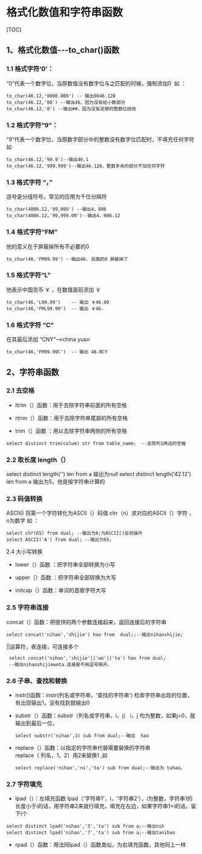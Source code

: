 #  格式化数值和字符串函数

[TOC]

## 1、格式化数值---to_char()函数

### 1.1 格式字符‘0’：

   “0”代表一个数字位，当原数值没有数字位与之匹配的时候，强制添加0 
​    如 ：	

```plsql
to_char(46.12,'0000.000') -- 输出0046.120
to_char(46.12,'00') --输出46，因为没有给小数部分
to_char(46.12,'0') --输出##，因为没有足够的整数位给他
```

### 1.2 格式字符“9”： 

   “9”代表一个数字位，当原数字部分中的整数没有数字位匹配时，不填充任何字符
   如  

```plsql
to_char(46.12,'99.9')--输出46.1
to_char(46.12,'999.999')--输出46.120，整数多余的部分不加任何字符
```

### 1.3 格式字符 “，” 

   逗号是分组符号。常见的应用为千位分隔符

```plsql
to_char(4006.12,'99,999') --输出4，006
to_char(4006.12,'99,999.00')--输出4，006.12
```

### 1.4 格式字符“FM” 

   他的意义在于屏蔽掉所有不必要的0

```plsql
to_char(46,'FM99.99') --输出46. 后面的0 屏蔽掉了
```

### 1.5 格式字符“L”

   他表示中国货币 ￥ ，在数值面前添加     ￥

```plsql
to_char(46,'L99.99')	-- 输出 ￥46.00
to_char(46,'FML99.99')	-- 输出 ￥46.
```

### 1.6 格式字符 “C” 

   在其最后添加 “CNY”-->china yuan

```plsql
to_char(46,'FM99.99C')	-- 输出 46.NCY
```

## 2、字符串函数

### 2.1 去空格

- ltrim（）函数：用于去除字符串前面的所有空格

- rtrim（）函数：用于去除字符串尾部的所有空格

- trim（）函数 ：用以去除字符串两侧的所有空格

```plsql
select distinct trim(colum) str from table_name;  --去除列1两边的空格
```

### 2.2 取长度 length（）

 select distinct length('') len from a 输出为null
 select distinct length('42.12') len from a 输出为5，他是按字符串计算的

### 2.3 码值转换

 ASCII()  将第一个字符转化为ASCII（）码值
 chr（n）求对应的ASCII（）字符 ，n为数字
 如  ：

```plsql
select chr(65) from dual; --输出为A;为ASCII()反向操作
select ASCII('A') from dual; --输出为65;
```

2.4 大小写转换

- lower（）函数  ：把字符串全部转换为小写

- upper（）函数  ：把字符串全部转换为大写

- initcap（）函数：单词的首歌字符大写

### 2.5 字符串连接

 concat（）函数：把提供的两个参数连接起来，返回连接后的字符串

```plsql
select concat('nihao','shijie') hao from  dual;;--输出nihaoshijie;
```

 ||运算符，表连接，可连接多个

```plsql
 select concat('nihao','shijie'||'wo'||'ta') hao from dual;
 --输出nihaoshijiewota.连接是不用逗号隔开。
```

### 2.6 子串、查找和替换

- instr()函数：instr(列名或字符串，'查找的字符串') 检索字符串出现的位置，有出现输出1，没有找到就输出0

- substr（）函数：substr（列名或字符串，i，j） i，j 均为整数，如果j=0，就输出到最后一位，  

  ```plsql
  select substr('nihao',3) sub from dual;--输出  hao
  ```

- replace（）函数：以指定的字符串代替需要替换的字符串   
   replace（ 列名，1，2）用2来替换1  ,如

  ```plsql
  select replace('nihao','ni','ta') sub from dual;--输出为 tahao。
  ```

### 2.7 字符填充

-  lpad（）：左填充函数  lpad（'字符串1'，i，'字符串2'），i为整数，字符串1的长度小于i的话，用字符串2来就行填充，填充在左边，如果字符串1>i的话，留下i个

  ```plsql
  select distinct lpad('nihao','3','ta') sub from a;--输出nih
  select distinct lpad('nihao','7','ta') sub from a;--输出tanihao
  ```

-  rpad（）函数：用法同lpad（）函数类似，为右填充函数，其他同上一样  

